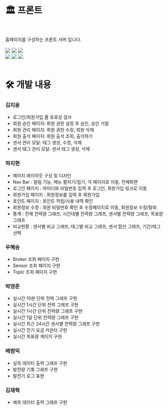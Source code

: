 # 🏛️ 프론트
<br>
<br>
홈페이지를 구성하는 프론트 서버 입니다.
<br>
<br>
<div>
<img src="https://img.shields.io/badge/java-007396?style=for-the-badge&logo=java&logoColor=white">
<img src="https://img.shields.io/badge/springboot-6DB33F?style=for-the-badge&logo=springboot&logoColor=white">
<img src="https://img.shields.io/badge/maven-C71A36?style=for-the-badge&logo=apachemaven&logoColor=white">
<br>
<img src="https://img.shields.io/badge/OpenFeign-6DB33F?style=for-the-badge&logo=spring&logoColor=white">
<img src="https://img.shields.io/badge/thymeleaf-005F0F?style=for-the-badge&logo=thymeleaf&logoColor=white">
<img src="https://img.shields.io/badge/bootstrap-7952B3?style=for-the-badge&logo=bootstrap&logoColor=white">
<br>

</div>
<br>

# 🛠️ 개발 내용
### 김지윤
- 로그인/회원가입 폼 유효성 검사
- 회원 승인 페이지: 회원 권한 설정 후 승인, 승인 거절
- 회원 관리 페이지: 회원 권한 수정, 회원 삭제
- 회원 출석 페이지: 회원 출석 조회, 출석하기
- 센서 관리 모달: 태그 생성, 수정, 삭제
- 센서 태그 관리 모달: 센서 태그 생성, 삭제  
### 하지현
- 페이지 레이아웃 구성 및 디자인
- Nav Bar : 알림 기능, 메뉴 펼치기/접기, 각 페이지로 이동, 전체화면
- 로그인 페이지 : 아이디와 비밀번호 입력 후 로그인, 회원가입 링크로 이동
- 회원가입 페이지 : 회원정보를 입력 후 회원가입
- 포인트 페이지 : 포인트 적립/사용 내역 확인
- 회원정보 수정 : 회원 비밀번호 확인 후 수정페이지로 이동, 회원정보 수정/탈퇴
- 통계 : 전체 전력량 그래프, 시간대별 전력량 그래프, 센서별 전력량 그래프, 목표량 그래프 
- 비교현황 : 센서별 비교 그래프, 태그별 비교 그래프, 센서 합산 그래프, 기간/태그 선택
### 우혜승
- Broker 조회 페이지 구현
- Sensor 조회 페이지 구현
- Topic 조회 페이지 구현
### 박영준
- 실시간 10분 단위 전력 그래프 구현
- 실시간 1시간 단위 전력 그래프 구현
- 실시간 1시간 단위 전력량 그래프 구현
- 실시간 1일 단위 전력량 그래프 구현
- 실시간 최근 24시간 센서별 전력량 그래프 구현
- 실시간 전기 요금 카운터 구현
- 실시간 목표량 게이지 구현
### 배범익
- 실측 데이터 출력 그래프 구현
- 발전량 기록 그래프 구현
- 발전기 로그 표현
### 김재혁
- 예측 데이터 출력 그래프 구현
